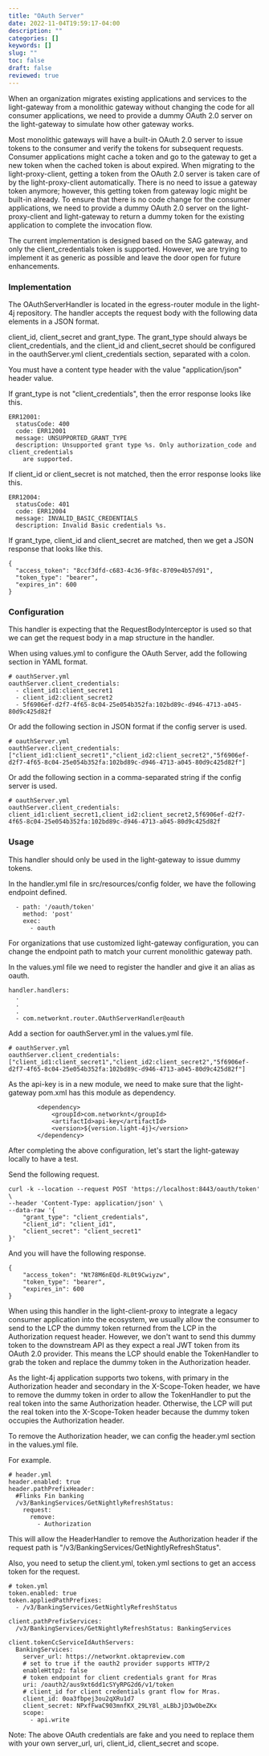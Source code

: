```yaml
---
title: "OAuth Server"
date: 2022-11-04T19:59:17-04:00
description: ""
categories: []
keywords: []
slug: ""
toc: false
draft: false
reviewed: true
---
```


When an organization migrates existing applications and services to the light-gateway from a monolithic gateway without changing the code for all consumer applications, we need to provide a dummy OAuth 2.0 server on the light-gateway to simulate how other gateway works. 

Most monolithic gateways will have a built-in OAuth 2.0 server to issue tokens to the consumer and verify the tokens for subsequent requests. Consumer applications might cache a token and go to the gateway to get a new token when the cached token is about expired. When migrating to the light-proxy-client, getting a token from the OAuth 2.0 server is taken care of by the light-proxy-client automatically. There is no need to issue a gateway token anymore; however, this getting token from gateway logic might be built-in already. To ensure that there is no code change for the consumer applications, we need to provide a dummy OAuth 2.0 server on the light-proxy-client and light-gateway to return a dummy token for the existing application to complete the invocation flow. 

The current implementation is designed based on the SAG gateway, and only the client_credentials token is supported. However, we are trying to implement it as generic as possible and leave the door open for future enhancements.

### Implementation

The OAuthServerHandler is located in the egress-router module in the light-4j repository. The handler accepts the request body with the following data elements in a JSON format. 

client_id, client_secret and grant_type. The grant_type should always be client_credentials, and the client_id and client_secret should be configured in the oauthServer.yml client_credentials section, separated with a colon. 

You must have a content type header with the value "application/json" header value.

If grant_type is not "client_credentials", then the error response looks like this. 

```
ERR12001:
  statusCode: 400
  code: ERR12001
  message: UNSUPPORTED_GRANT_TYPE
  description: Unsupported grant type %s. Only authorization_code and client_credentials
    are supported.
```

If client_id or client_secret is not matched, then the error response looks like this. 

```
ERR12004:
  statusCode: 401
  code: ERR12004
  message: INVALID_BASIC_CREDENTIALS
  description: Invalid Basic credentials %s.
```

If grant_type, client_id and client_secret are matched, then we get a JSON response that looks like this. 

```
{
  "access_token": "8ccf3dfd-c683-4c36-9f8c-8709e4b57d91",
  "token_type": "bearer",
  "expires_in": 600
}
```

### Configuration

This handler is expecting that the RequestBodyInterceptor is used so that we can get the request body in a map structure in the handler.

When using values.yml to configure the OAuth Server, add the following section in YAML format.

```
# oauthServer.yml
oauthServer.client_credentials:
  - client_id1:client_secret1
  - client_id2:client_secret2
  - 5f6906ef-d2f7-4f65-8c04-25e054b352fa:102bd89c-d946-4713-a045-80d9c425d82f

```

Or add the following section in JSON format if the config server is used.

```
# oauthServer.yml
oauthServer.client_credentials: ["client_id1:client_secret1","client_id2:client_secret2","5f6906ef-d2f7-4f65-8c04-25e054b352fa:102bd89c-d946-4713-a045-80d9c425d82f"]

```

Or add the following section in a comma-separated string if the config server is used.

```
# oauthServer.yml
oauthServer.client_credentials: client_id1:client_secret1,client_id2:client_secret2,5f6906ef-d2f7-4f65-8c04-25e054b352fa:102bd89c-d946-4713-a045-80d9c425d82f

```

### Usage

This handler should only be used in the light-gateway to issue dummy tokens.

In the handler.yml file in src/resources/config folder, we have the following endpoint defined. 

```
  - path: '/oauth/token'
    method: 'post'
    exec:
      - oauth
```

For organizations that use customized light-gateway configuration, you can change the endpoint path to match your current monolithic gateway path. 

In the values.yml file we need to register the handler and give it an alias as oauth. 

```
handler.handlers:
  .
  .
  .
  - com.networknt.router.OAuthServerHandler@oauth

```

Add a section for oauthServer.yml in the values.yml file.

```
# oauthServer.yml
oauthServer.client_credentials: ["client_id1:client_secret1","client_id2:client_secret2","5f6906ef-d2f7-4f65-8c04-25e054b352fa:102bd89c-d946-4713-a045-80d9c425d82f"]

```

As the api-key is in a new module, we need to make sure that the light-gateway pom.xml has this module as dependency. 

```
        <dependency>
            <groupId>com.networknt</groupId>
            <artifactId>api-key</artifactId>
            <version>${version.light-4j}</version>
        </dependency>

```

After completing the above configuration, let's start the light-gateway locally to have a test.

Send the following request. 

```
curl -k --location --request POST 'https://localhost:8443/oauth/token' \
--header 'Content-Type: application/json' \
--data-raw '{
    "grant_type": "client_credentials",
    "client_id": "client_id1",
    "client_secret": "client_secret1"
}'
```

And you will have the following response.

```
{
    "access_token": "Nt78M6nEQd-RL0t9Cwiyzw",
    "token_type": "bearer",
    "expires_in": 600
}
```

When using this handler in the light-client-proxy to integrate a legacy consumer application into the ecosystem, we usually allow the consumer to send to the LCP the dummy token returned from the LCP in the Authorization request header. However, we don't want to send this dummy token to the downstream API as they expect a real JWT token from its OAuth 2.0 provider. This means the LCP should enable the TokenHandler to grab the token and replace the dummy token in the Authorization header. 

As the light-4j application supports two tokens, with primary in the Authorization header and secondary in the X-Scope-Token header, we have to remove the dummy token in order to allow the TokenHandler to put the real token into the same Authorization header. Otherwise, the LCP will put the real token into the X-Scope-Token header because the dummy token occupies the Authorization header. 

To remove the Authorization header, we can config the header.yml section in the values.yml file. 

For example.

```
# header.yml
header.enabled: true
header.pathPrefixHeader:
  #Flinks Fin banking
  /v3/BankingServices/GetNightlyRefreshStatus:
    request:
      remove:
        - Authorization
```

This will allow the HeaderHandler to remove the Authorization header if the request path is "/v3/BankingServices/GetNightlyRefreshStatus". 

Also, you need to setup the client.yml, token.yml sections to get an access token for the request. 

```
# token.yml
token.enabled: true
token.appliedPathPrefixes:
  - /v3/BankingServices/GetNightlyRefreshStatus
```

```
client.pathPrefixServices:
  /v3/BankingServices/GetNightlyRefreshStatus: BankingServices

client.tokenCcServiceIdAuthServers:
  BankingServices:
    server_url: https://networknt.oktapreview.com
    # set to true if the oauth2 provider supports HTTP/2
    enableHttp2: false
    # token endpoint for client credentials grant for Mras
    uri: /oauth2/aus9xt6dd1cSYyRPG2d6/v1/token
    # client_id for client credentials grant flow for Mras.
    client_id: 0oa3fbpej3ou2qXRu1d7
    client_secret: NPxfFwaC903mnfKX_29LY8l_aLBbJjD3wObeZKx
    scope:
      - api.write
```

Note: The above OAuth credentials are fake and you need to replace them with your own server_url, uri, client_id, client_secret and scope. 


